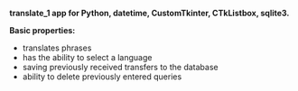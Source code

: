 **translate_1 app for Python, datetime, CustomTkinter, CTkListbox, sqlite3.** 

**Basic properties:**
- translates phrases
- has the ability to select a language
- saving previously received transfers to the database
- ability to delete previously entered queries
